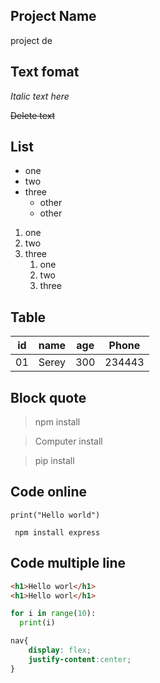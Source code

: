 <!-- # heading one
## heading two
### heading three
#### heading four -->

## Project Name
project de

## Text fomat

*Italic text here*

~~Delete text~~

## List

- one 
- two
- three
     - other
     - other
1. one
2. two
3. three
    1. one
    2. two
    3. three
   
## Table

| id | name | age | Phone|
|----|------|-----|------|
| 01 |Serey | 300 |234443|

## Block quote

> npm install

> Computer install

> pip install

## Code online
` print("Hello world") `

` npm install express`

## Code multiple line
```html
<h1>Hello worl</h1>
<h1>Hello worl</h1>
```

```python
for i in range(10):
  print(i)
```

```css
nav{
    display: flex;
    justify-content:center;
}
```
